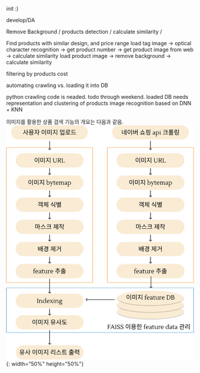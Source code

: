 init :)

develop/DA

Remove Background / products detection / calculate similarity /

Find products with similar design, and price range
load tag image -> optical character recognition -> get product number -> get product image from web -> calculate similarity
load product image -> remove background -> calculate similarity

filtering by products cost

automating crawling vs. loading it into DB

python crawling code is neaded. todo through weekend.
loaded DB needs representation and clustering of products
image recognition based on DNN + KNN

이미지를 활용한 상품 검색 기능의 개요는 다음과 같음.<br>
![img](/imgs/img_processing_diagram.png){: width="50%" height="50%"}
